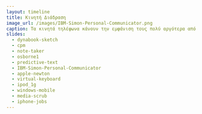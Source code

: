 ```yaml
---
layout: timeline 
title: Κινητή Διάδραση
image_url: /images/IBM-Simon-Personal-Communicator.png
caption: Τα κινητά τηλέφωνα κάνουν την εμφάνιση τους πολύ αργότερα από την εμφάνιση του υπολογιστή και επιδιώκουν να αφομοιώσουν αρκετά απο τα χαρακτηριστικά του ξεφεύγοντας από το πλαίσιο της επικοινωνίας.Μαζί με την εμφάνιση τους έχουμε και την πρώτη ευρεία εξάπλωση και χρήση της διάδρασης μέσω της οθόνης αφής, ενώ παράλληλα σχεδιάζονται νέα λειτουργικά συστήματα προσαρμοσμένα στις απαιτήσεις τους
slides:
  - dynabook-sketch 
  - cpm
  - note-taker
  - osborne1 
  - predictive-text 
  - IBM-Simon-Personal-Communicator 
  - apple-newton 
  - virtual-keyboard 
  - ipod_1g
  - windows-mobile 
  - media-scrub
  - iphone-jobs
---
```

